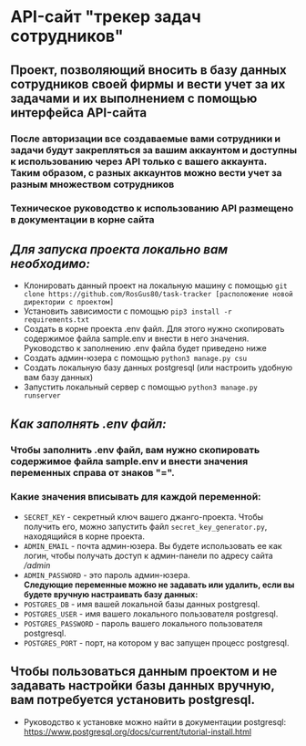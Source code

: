 # API-сайт "трекер задач сотрудников"
## Проект, позволяющий вносить в базу данных сотрудников своей фирмы и вести учет за их задачами и их выполнением с помощью интерфейса API-сайта
### После авторизации все создаваемые вами сотрудники и задачи будут закрепляться за вашим аккаунтом и доступны к использованию через API только с вашего аккаунта. Таким образом, с разных аккаунтов можно вести учет за разным множеством сотрудников
### Техническое руководство к использованию API размещено в документации в корне сайта

## *Для запуска проекта локально вам необходимо:*
* Клонировать данный проект на локальную машину с помощью `git clone https://github.com/RosGus80/task-tracker [расположение новой директории с проектом]`
* Установить зависимости с помощью `pip3 install -r requirements.txt`
* Создать в корне проекта .env файл. Для этого нужно скопировать содержимое файла sample.env и внести в него значения. Руководство к заполнению .env файла будет приведено ниже
* Создать админ-юзера с помощью `python3 manage.py csu`
* Создать локальную базу данных postgresql (или настроить удобную вам базу данных)
* Запустить локальный сервер с помощью `python3 manage.py runserver`

## *Как заполнять .env файл:*
### Чтобы заполнить .env файл, вам нужно скопировать содержимое файла sample.env и внести значения переменных справа от знаков "=".
### Какие значения вписывать для каждой переменной:
* `SECRET_KEY` - секретный ключ вашего джанго-проекта. Чтобы получить его, можно запустить файл `secret_key_generator.py`, находящийся в корне проекта.
* `ADMIN_EMAIL` - почта админ-юзера. Вы будете использовать ее как логин, чтобы получать доступ к админ-панели по адресу сайта */admin*
* `ADMIN_PASSWORD` - это пароль админ-юзера. \
**Следующие переменные можно не задавать или удалить, если вы будете вручную настраивать базу данных:**
* `POSTGRES_DB` - имя вашей локальной базы данных postgresql.
* `POSTGRES_USER` - имя вашего локального пользователя postgresql.
* `POSTGRES_PASSWORD` - пароль вашего локального пользователя postgresql.
* `POSTGRES_PORT` - порт, на котором у вас запущен процесс postgresql.


## Чтобы пользоваться данным проектом и не задавать настройки базы данных вручную, вам потребуется установить postgresql. 
* Руководство к установке можно найти в документации postgresql: https://www.postgresql.org/docs/current/tutorial-install.html